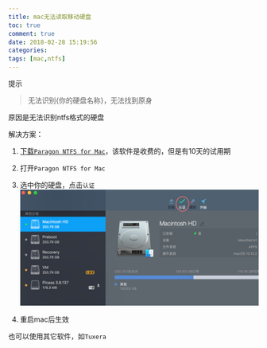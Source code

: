 ```yaml
---
title: mac无法读取移动硬盘
toc: true
comment: true
date: 2018-02-28 15:19:56
categories: 
tags: [mac,ntfs]
---
```



提示

> 无法识别{你的硬盘名称}，无法找到原身

原因是无法识别ntfs格式的硬盘

<!--more-->

解决方案：

1. [下载`Paragon NTFS for Mac`](https://www.paragon-software.com/home/ntfs-mac/)，该软件是收费的，但是有10天的试用期

2. 打开`Paragon NTFS for Mac`

3. 选中你的硬盘，点击`认证`
![20180228151980268888706.png](mac-can-not-read-mobile-HDD/20180228151980268888706.png)

4. 重启mac后生效



也可以使用其它软件，如`Tuxera`


